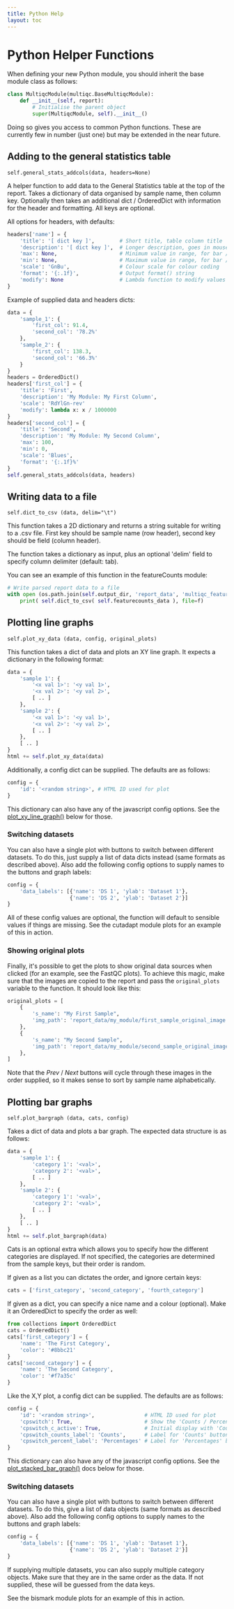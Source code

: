 ```yaml
---
title: Python Help
layout: toc
---
```


# Python Helper Functions
When defining your new Python module, you should inherit the base module
class as follows:

```python
class MultiqcModule(multiqc.BaseMultiqcModule):
    def __init__(self, report):
        # Initialise the parent object
        super(MultiqcModule, self).__init__()
```

Doing so gives you access to common Python functions. These are currently
few in number (just one) but may be extended in the near future.

## Adding to the general statistics table
`self.general_stats_addcols(data, headers=None)`

A helper function to add data to the General Statistics table at the top
of the report. Takes a dictionary of data organised by sample name, then
column key. Optionally then takes an additional dict / OrderedDict with
information for the header and formatting. All keys are optional.

All options for headers, with defaults:
```python
headers['name'] = {
    'title': '[ dict key ]',        # Short title, table column title
    'description': '[ dict key ]',  # Longer description, goes in mouse hover text
    'max': None,                    # Minimum value in range, for bar / colour coding
    'min': None,                    # Maximum value in range, for bar / colour coding
    'scale': 'GnBu',                # Colour scale for colour coding
    'format': '{:.1f}',             # Output format() string
    'modify': None                  # Lambda function to modify values
}
```

Example of supplied data and headers dicts:

```python
data = {
    'sample_1': {
        'first_col': 91.4,
        'second_col': '78.2%'
    },
    'sample_2': {
        'first_col': 138.3,
        'second_col': '66.3%'
    }
}
headers = OrderedDict()
headers['first_col'] = {
    'title': 'First',
    'description': 'My Module: My First Column',
    'scale': 'RdYlGn-rev'
    'modify': lambda x: x / 1000000
}
headers['second_col'] = {
    'title': 'Second',
    'description': 'My Module: My Second Column',
    'max': 100,
    'min': 0,
    'scale': 'Blues',
    'format': '{:.1f}%'
}
self.general_stats_addcols(data, headers)
```

## Writing data to a file
`self.dict_to_csv (data, delim="\t")`

This function takes a 2D dictionary and returns a string suitable for
writing to a .csv file. First key should be sample name (row header),
second key should be field (column header).

The function takes a dictionary as input, plus an optional 'delim'
field to specify column delimiter (default: tab).

You can see an example of this function in the featureCounts module:
```python
# Write parsed report data to a file
with open (os.path.join(self.output_dir, 'report_data', 'multiqc_featureCounts.txt'), "w") as f:
    print( self.dict_to_csv( self.featurecounts_data ), file=f)
```

## Plotting line graphs
`self.plot_xy_data (data, config, original_plots)`

This function takes a dict of data and plots an XY line graph.
It expects a dictionary in the following format:
```python
data = {
    'sample 1': {
        '<x val 1>': '<y val 1>',
        '<x val 2>': '<y val 2>',
        [ .. ]
    },
    'sample 2': {
        '<x val 1>': '<y val 1>',
        '<x val 2>': '<y val 2>',
        [ .. ]
    },
    [ .. ]
}
html += self.plot_xy_data(data)
```
Additionally, a config dict can be supplied. The defaults are as follows:
```python
config = {
    'id': '<random string>', # HTML ID used for plot    
}
```
This dictionary can also have any of the javascript config options.
See the [plot_xy_line_graph()](CONTRIBUTING.md#plot_xy_line_graph-target-data-config) below for those.

### Switching datasets
You can also have a single plot with buttons to switch between different
datasets. To do this, just supply a list of data dicts instead (same
formats as described above). Also add the following config options to
supply names to the buttons and graph labels:
```python
config = {
    'data_labels': [{'name': 'DS 1', 'ylab': 'Dataset 1'},
                    {'name': 'DS 2', 'ylab': 'Dataset 2'}] 
}
```
All of these config values are optional, the function will default
to sensible values if things are missing. See the cutadapt module
plots for an example of this in action.

### Showing original plots
Finally, it's possible to get the plots to show original data sources
when clicked (for an example, see the FastQC plots). To achieve this
magic, make sure that the images are copied to the report and pass
the `original_plots` variable to the function. It should look like this:
```python
original_plots = [
    {
        's_name': "My First Sample",
        'img_path': 'report_data/my_module/first_sample_original_image.png'
    },
    {
        's_name': "My Second Sample",
        'img_path': 'report_data/my_module/second_sample_original_image.png'
    },
]
```
Note that the _Prev_ / _Next_ buttons will cycle through these images in the
order supplied, so it makes sense to sort by sample name alphabetically.

## Plotting bar graphs
`self.plot_bargraph (data, cats, config)`

Takes a dict of data and plots a bar graph. The expected data structure
is as follows:
```python
data = {
    'sample 1': {
        'category 1': '<val>',
        'category 2': '<val>',
        [ .. ]
    },
    'sample 2': {
        'category 1': '<val>',
        'category 2': '<val>',
        [ .. ]
    },
    [ .. ]
}
html += self.plot_bargraph(data)
```
Cats is an optional extra which allows you to specify how the different
categories are displayed. If not specified, the categories are determined
from the sample keys, but their order is random.

If given as a list you can dictates the order, and ignore certain keys:
```python
cats = ['first_category', 'second_category', 'fourth_category']
```

If given as a dict, you can specify a nice name and a colour (optional).
Make it an OrderedDict to specify the order as well:
```python
from collections import OrderedDict
cats = OrderedDict()
cats['first_category'] = {
    'name': 'The First Category',
    'color': '#8bbc21'
}
cats['second_category'] = {
    'name': 'The Second Category',
    'color': '#f7a35c'
}
```

Like the X,Y plot, a config dict can be supplied. The defaults are as follows:
```python
config = {
    'id': '<random string>',                # HTML ID used for plot
    'cpswitch': True,                       # Show the 'Counts / Percentages' switch?
    'cpswitch_c_active': True,              # Initial display with 'Counts' specified?
    'cpswitch_counts_label': 'Counts',      # Label for 'Counts' button
    'cpswitch_percent_label': 'Percentages' # Label for 'Percentages' button
}
```
This dictionary can also have any of the javascript config options.
See the [plot_stacked_bar_graph()](CONTRIBUTING.md#plot_stacked_bar_graph-target-names-data-config)
docs below for those.

### Switching datasets
You can also have a single plot with buttons to switch between different
datasets. To do this, give a list of data objects (same formats as described
above). Also add the following config options to supply names to the buttons
and graph labels:
```python
config = {
    'data_labels': [{'name': 'DS 1', 'ylab': 'Dataset 1'},
                    {'name': 'DS 2', 'ylab': 'Dataset 2'}] 
}
```
If supplying multiple datasets, you can also supply multiple category
objects. Make sure that they are in the same order as the data. If not
supplied, these will be guessed from the data keys.

See the bismark module plots for an example of this in action.